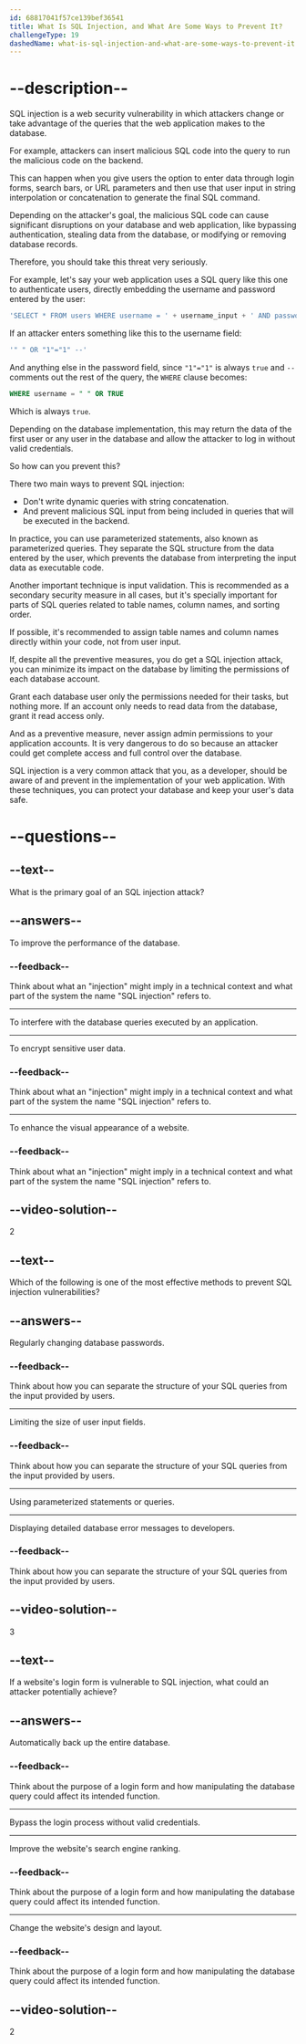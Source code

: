 ```yaml
---
id: 68817041f57ce139bef36541
title: What Is SQL Injection, and What Are Some Ways to Prevent It?
challengeType: 19
dashedName: what-is-sql-injection-and-what-are-some-ways-to-prevent-it
---
```


# --description--

SQL injection is a web security vulnerability in which attackers change or take advantage of the queries that the web application makes to the database.

For example, attackers can insert malicious SQL code into the query to run the malicious code on the backend.

This can happen when you give users the option to enter data through login forms, search bars, or URL parameters and then use that user input in string interpolation or concatenation to generate the final SQL command.

Depending on the attacker's goal, the malicious SQL code can cause significant disruptions on your database and web application, like bypassing authentication, stealing data from the database, or modifying or removing database records.

Therefore, you should take this threat very seriously.

For example, let's say your web application uses a SQL query like this one to authenticate users, directly embedding the username and password entered by the user:

```sql
'SELECT * FROM users WHERE username = ' + username_input + ' AND password = ' + password_input + ';'
```

If an attacker enters something like this to the username field:

```sql
'" " OR "1"="1" --'
```

And anything else in the password field, since `"1"="1"` is always `true` and `--` comments out the rest of the query, the `WHERE` clause becomes:

```sql
WHERE username = " " OR TRUE
```

Which is always `true`.

Depending on the database implementation, this may return the data of the first user or any user in the database and allow the attacker to log in without valid credentials.

So how can you prevent this?

There two main ways to prevent SQL injection:

- Don't write dynamic queries with string concatenation.
- And prevent malicious SQL input from being included in queries that will be executed in the backend.

In practice, you can use parameterized statements, also known as parameterized queries. They separate the SQL structure from the data entered by the user, which prevents the database from interpreting the input data as executable code.

Another important technique is input validation. This is recommended as a secondary security measure in all cases, but it's specially important for parts of SQL queries related to table names, column names, and sorting order.

If possible, it's recommended to assign table names and column names directly within your code, not from user input.

If, despite all the preventive measures, you do get a SQL injection attack, you can minimize its impact on the database by limiting the permissions of each database account.

Grant each database user only the permissions needed for their tasks, but nothing more. If an account only needs to read data from the database, grant it read access only.

And as a preventive measure, never assign admin permissions to your application accounts. It is very dangerous to do so because an attacker could get complete access and full control over the database.

SQL injection is a very common attack that you, as a developer, should be aware of and prevent in the implementation of your web application. With these techniques, you can protect your database and keep your user's data safe.

# --questions--

## --text--

What is the primary goal of an SQL injection attack?

## --answers--

To improve the performance of the database.

### --feedback--

Think about what an "injection" might imply in a technical context and what part of the system the name "SQL injection" refers to.

---

To interfere with the database queries executed by an application.

---

To encrypt sensitive user data.

### --feedback--

Think about what an "injection" might imply in a technical context and what part of the system the name "SQL injection" refers to.

---

To enhance the visual appearance of a website.

### --feedback--

Think about what an "injection" might imply in a technical context and what part of the system the name "SQL injection" refers to.

## --video-solution--

2

## --text--

Which of the following is one of the most effective methods to prevent SQL injection vulnerabilities?

## --answers--

Regularly changing database passwords.

### --feedback--

Think about how you can separate the structure of your SQL queries from the input provided by users.

---

Limiting the size of user input fields.

### --feedback--

Think about how you can separate the structure of your SQL queries from the input provided by users.

---

Using parameterized statements or queries.

---

Displaying detailed database error messages to developers.

### --feedback--

Think about how you can separate the structure of your SQL queries from the input provided by users.

## --video-solution--

3

## --text--

If a website's login form is vulnerable to SQL injection, what could an attacker potentially achieve?

## --answers--

Automatically back up the entire database.

### --feedback--

Think about the purpose of a login form and how manipulating the database query could affect its intended function.

---

Bypass the login process without valid credentials.

---

Improve the website's search engine ranking.

### --feedback--

Think about the purpose of a login form and how manipulating the database query could affect its intended function.

---

Change the website's design and layout.

### --feedback--

Think about the purpose of a login form and how manipulating the database query could affect its intended function.

## --video-solution--

2
